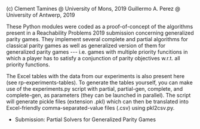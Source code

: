 (c) Clement Tamines @ University of Mons, 2019
    Guillermo A. Perez @ University of Antwerp, 2019

These Python modules were coded as a proof-of-concept of the algorithms
present in a Reachability Problems 2019 submission concerning generalized
parity games. They implement several complete and partial algorithms for
classical parity games as well as generalized version of them for generalized
parity games --- i.e. games with multiple priority funcitions in which a
player has to satisfy a conjunction of parity objectives w.r.t. all priority
functions.

The Excel tables with the data from our experiments is also
present here (see rp-experiments-tables). To generate the tables yourself,
you can make use of the experiments.py script with partial, partial-gen,
complete, and complete-gen, as parameters (they can be launched in parallel).
The script will generate pickle files (extension .pkl) which can then be
translated into Excel-friendly comma-separated-value files (.csv) using
pkl2csv.py.

* Submission: Partial Solvers for Generalized Parity Games
